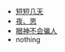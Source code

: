 
 - [短短几天][1]
 - [夜、思][2]
 - [眼神不会骗人][3]
 - nothing


  [1]: https://www.zybuluo.com/jw/note/1748689
  [2]: https://www.zybuluo.com/jw/note/1749029
  [3]: https://www.zybuluo.com/jw/note/1749647
